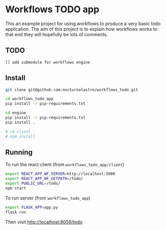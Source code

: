# Workflows TODO app

This an example project for using workflows to produce a very basic todo application.
The aim of this project is to explain how workflows works to that end they will hopefully be lots of comments.

## TODO

    [] add submodule for workflows engine

## Install

```bash
git clone git@github.com:nocturnalastro/workflows_todo.git

cd workflows_todo_app
pip install -r pip-requirements.txt

cd engine
pip install -r pip-requirements.txt
pip install .

# cd client
# npm install
```

## Running

To run the react client (from `workflows_todo_app/client`)

```bash
export REACT_APP_WF_SERVER=http://localhost:5000
export REACT_APP_WF_GETPATH=/todo/
export PUBLIC_URL=/todo/
npm start
```

To run server (from `workflows_todo_app`)

```bash
export FLASK_APP=app.py
flask run
```

Then visit [http://localhost:8059/todo](http://localhost:8059/todo)
